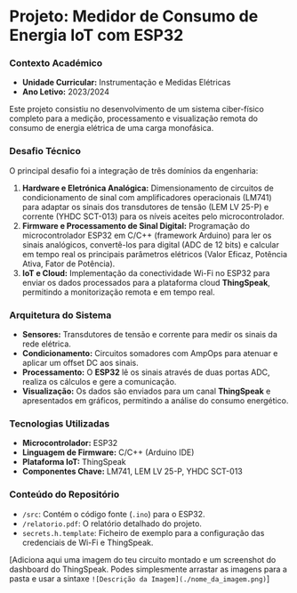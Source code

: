 # Projeto: Medidor de Consumo de Energia IoT com ESP32

### Contexto Académico
*   **Unidade Curricular:** Instrumentação e Medidas Elétricas
*   **Ano Letivo:** 2023/2024

Este projeto consistiu no desenvolvimento de um sistema ciber-físico completo para a medição, processamento e visualização remota do consumo de energia elétrica de uma carga monofásica.

### Desafio Técnico

O principal desafio foi a integração de três domínios da engenharia:
1.  **Hardware e Eletrónica Analógica:** Dimensionamento de circuitos de condicionamento de sinal com amplificadores operacionais (LM741) para adaptar os sinais dos transdutores de tensão (LEM LV 25-P) e corrente (YHDC SCT-013) para os níveis aceites pelo microcontrolador.
2.  **Firmware e Processamento de Sinal Digital:** Programação do microcontrolador ESP32 em C/C++ (framework Arduino) para ler os sinais analógicos, convertê-los para digital (ADC de 12 bits) e calcular em tempo real os principais parâmetros elétricos (Valor Eficaz, Potência Ativa, Fator de Potência).
3.  **IoT e Cloud:** Implementação da conectividade Wi-Fi no ESP32 para enviar os dados processados para a plataforma cloud **ThingSpeak**, permitindo a monitorização remota e em tempo real.

### Arquitetura do Sistema

*   **Sensores:** Transdutores de tensão e corrente para medir os sinais da rede elétrica.
*   **Condicionamento:** Circuitos somadores com AmpOps para atenuar e aplicar um offset DC aos sinais.
*   **Processamento:** O **ESP32** lê os sinais através de duas portas ADC, realiza os cálculos e gere a comunicação.
*   **Visualização:** Os dados são enviados para um canal **ThingSpeak** e apresentados em gráficos, permitindo a análise do consumo energético.

### Tecnologias Utilizadas
*   **Microcontrolador:** ESP32
*   **Linguagem de Firmware:** C/C++ (Arduino IDE)
*   **Plataforma IoT:** ThingSpeak
*   **Componentes Chave:** LM741, LEM LV 25-P, YHDC SCT-013

### Conteúdo do Repositório
*   `/src`: Contém o código fonte (`.ino`) para o ESP32.
*   `/relatorio.pdf`: O relatório detalhado do projeto.
*   `secrets.h.template`: Ficheiro de exemplo para a configuração das credenciais de Wi-Fi e ThingSpeak.

[Adiciona aqui uma imagem do teu circuito montado e um screenshot do dashboard do ThingSpeak. Podes simplesmente arrastar as imagens para a pasta e usar a sintaxe `![Descrição da Imagem](./nome_da_imagem.png)`]
